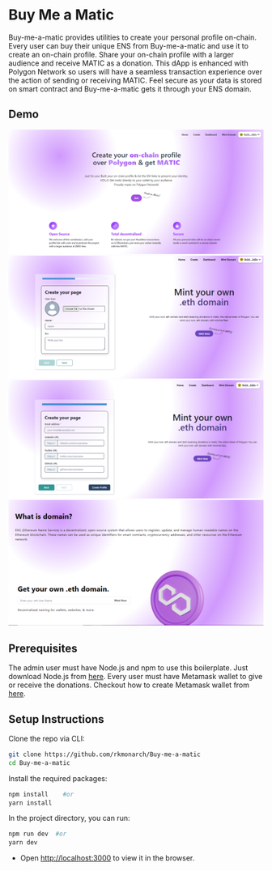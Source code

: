 # Buy Me a Matic
Buy-me-a-matic provides utilities to create your personal profile on-chain. Every user can buy their unique ENS from Buy-me-a-matic and use it to create an on-chain profile. Share your on-chain profile with a larger audience and receive MATIC as a donation. This dApp is enhanced with Polygon Network so users will have a seamless transaction experience over the action of sending or receiving MATIC. Feel secure as your data is stored on smart contract and Buy-me-a-matic gets it through your ENS domain.
## Demo

<p float="left">
 <img src="assets/home.png" alt="App Demo">
  <img src="assets/create.png" alt="App Demo">
<img src="assets/create-2.png"  alt="App Demo">
<img src="assets/ENS.png"  alt="App Demo">



</p>

## Prerequisites

The admin user must have Node.js and npm to use this boilerplate. Just download Node.js from [here](https://nodejs.org/en/download/). Every user must have Metamask wallet to give or receive the donations. Checkout how to create Metamask wallet from [here](https://metamask.io/download/).

## Setup Instructions

Clone the repo via CLI:
```sh
git clone https://github.com/rkmonarch/Buy-me-a-matic
cd Buy-me-a-matic
```

Install the required packages:
```sh
npm install    #or
yarn install   
```

In the project directory, you can run:
```sh
npm run dev  #or
yarn dev   
```

- Open [http://localhost:3000](http://localhost:3000) to view it in the browser.
